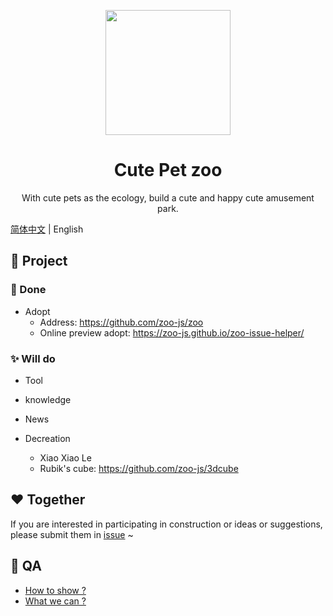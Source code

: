 <p align="center">
  <img width="200" src="https://avatars1.githubusercontent.com/u/70757173?s=200&v=4">
</p>

<h1 align="center">Cute Pet zoo</h1>

<div align="center">
  With cute pets as the ecology, build a cute and happy cute amusement park.
</div>

[简体中文](./README.md) | English

## 🍭 Project

### 💖 Done

- Adopt
  - Address: https://github.com/zoo-js/zoo
  - Online preview adopt: https://zoo-js.github.io/zoo-issue-helper/

### ✨ Will do

- Tool

- knowledge

- News

- Decreation
  - Xiao Xiao Le
  - Rubik's cube: https://github.com/zoo-js/3dcube

## ❤️ Together

If you are interested in participating in construction or ideas or suggestions, please submit them in [issue](https://github.com/zoo-js/welcome/issues) ~

## 🎁 QA

- [How to show ?](./how-to-show.en-US.md)
- [What we can ?](./what-we-can.en-US.md)
